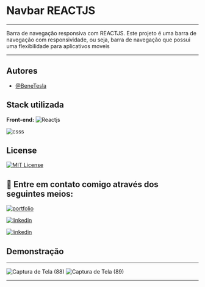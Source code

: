 
# Navbar REACTJS

***** 
Barra de navegação responsiva com REACTJS.
Este projeto é uma barra de navegação com responsividade, ou seja, barra de navegação que possui uma flexibilidade para aplicativos moveis
*****






## Autores

- [@BeneTesla](https://github.com/benetesla)


## Stack utilizada

**Front-end:**
![Reactjs](https://img.shields.io/badge/React-20232A?style=for-the-badge&logo=react&logoColor=61DAFB)


![csss](https://img.shields.io/badge/JavaScript-323330?style=for-the-badge&logo=javascript&logoColor=F7DF1E)
## License

[![MIT License](https://img.shields.io/badge/License-MIT-green.svg)](https://choosealicense.com/licenses/mit/)


## 🔗 Entre em contato comigo através dos seguintes meios:

[![portfolio](https://img.shields.io/badge/my_portfolio-000?style=for-the-badge&logo=ko-fi&logoColor=white)](https://bene-teslav1.vercel.app/)

[![linkedin](https://img.shields.io/badge/linkedin-0A66C2?style=for-the-badge&logo=linkedin&logoColor=white)](https://www.linkedin.com/in/bene-tesla/)

[![linkedin](https://img.shields.io/badge/Instagram-E4405F?style=for-the-badge&logo=instagram&logoColor=white)](https://www.instagram.com/bene_tesla/)



## Demonstração
*****
![Captura de Tela (88)](https://user-images.githubusercontent.com/78994881/225294361-983701ee-eed6-4d3b-909c-28129d57410a.png)
![Captura de Tela (89)](https://user-images.githubusercontent.com/78994881/225294368-77f1c967-60f9-4917-b89e-b829534358e2.png)
****


 


